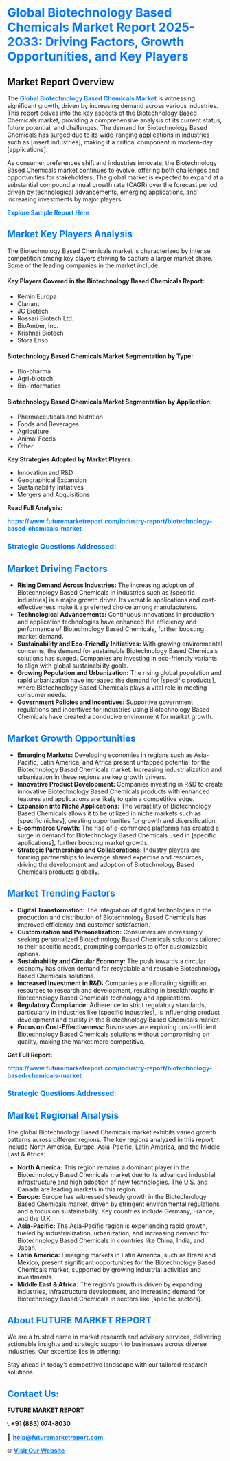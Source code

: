 <h1 style="color: #007BFF;">Global Biotechnology Based Chemicals Market Report 2025-2033: Driving Factors, Growth Opportunities, and Key Players</h1>

<section id="overview">
<h2>Market Report Overview</h2>
<p>The <a href="https://www.futuremarketreport.com/industry-report/biotechnology-based-chemicals-market" style="color: #007BFF; text-decoration: none;"><strong>Global Biotechnology Based Chemicals Market</strong></a> is witnessing significant growth, driven by increasing demand across various industries. This report delves into the key aspects of the Biotechnology Based Chemicals market, providing a comprehensive analysis of its current status, future potential, and challenges. The demand for Biotechnology Based Chemicals has surged due to its wide-ranging applications in industries such as [insert industries], making it a critical component in modern-day [applications].</p>
<p>As consumer preferences shift and industries innovate, the Biotechnology Based Chemicals market continues to evolve, offering both challenges and opportunities for stakeholders. The global market is expected to expand at a substantial compound annual growth rate (CAGR) over the forecast period, driven by technological advancements, emerging applications, and increasing investments by major players.</p>
</section>

<section id="overview">
<p><a href="https://www.futuremarketreport.com/request-sample/reportId=62553" style="color: #007BFF; text-decoration: none;"><strong>Explore Sample Report Here</strong></a></p>
</section>

<section id="key-players">
<h2 style="color: #007BFF;">Market Key Players Analysis</h2>
<p>The Biotechnology Based Chemicals market is characterized by intense competition among key players striving to capture a larger market share. Some of the leading companies in the market include:</p>
<h4>Key Players Covered in the Biotechnology Based Chemicals Report:</h4>
<ul><li>Kemin Europa</li><li>Clariant</li><li>JC Biotech</li><li>Rossari Biotech Ltd.</li><li>BioAmber, Inc.</li><li>Krishnai Biotech</li><li>Stora Enso</li></ul>
<h4>Biotechnology Based Chemicals Market Segmentation by Type:</h4>
<ul><li>Bio-pharma</li><li>Agri-biotech</li><li>Bio-informatics</li></ul>

<h4>Biotechnology Based Chemicals Market Segmentation by Application:</h4>
<ul><li>Pharmaceuticals and Nutrition</li><li>Foods and Beverages</li><li>Agriculture</li><li>Animal Feeds</li><li>Other</li></ul>
<p><strong>Key Strategies Adopted by Market Players:</strong></p>
<ul>
<li>Innovation and R&D</li>
<li>Geographical Expansion</li>
<li>Sustainability Initiatives</li>
<li>Mergers and Acquisitions</li>
</ul>
</section>

<section>
<p><strong>Read Full Analysis: </strong></p><a href="https://www.futuremarketreport.com/industry-report/biotechnology-based-chemicals-market" style="color: #007BFF; text-decoration: none;"><strong>https://www.futuremarketreport.com/industry-report/biotechnology-based-chemicals-market</strong></a>
<h3 style="color: #007BFF;">Strategic Questions Addressed:</h3>
</section>

<section id="driving-factors">
<h2 style="color: #007BFF;">Market Driving Factors</h2>
<ul>
<li><strong>Rising Demand Across Industries:</strong> The increasing adoption of Biotechnology Based Chemicals in industries such as [specific industries] is a major growth driver. Its versatile applications and cost-effectiveness make it a preferred choice among manufacturers.</li>
<li><strong>Technological Advancements:</strong> Continuous innovations in production and application technologies have enhanced the efficiency and performance of Biotechnology Based Chemicals, further boosting market demand.</li>
<li><strong>Sustainability and Eco-Friendly Initiatives:</strong> With growing environmental concerns, the demand for sustainable Biotechnology Based Chemicals solutions has surged. Companies are investing in eco-friendly variants to align with global sustainability goals.</li>
<li><strong>Growing Population and Urbanization:</strong> The rising global population and rapid urbanization have increased the demand for [specific products], where Biotechnology Based Chemicals plays a vital role in meeting consumer needs.</li>
<li><strong>Government Policies and Incentives:</strong> Supportive government regulations and incentives for industries using Biotechnology Based Chemicals have created a conducive environment for market growth.</li>
</ul>
</section>

<section id="growth-opportunities">
<h2 style="color: #007BFF;">Market Growth Opportunities</h2>
<ul>
<li><strong>Emerging Markets:</strong> Developing economies in regions such as Asia-Pacific, Latin America, and Africa present untapped potential for the Biotechnology Based Chemicals market. Increasing industrialization and urbanization in these regions are key growth drivers.</li>
<li><strong>Innovative Product Development:</strong> Companies investing in R&D to create innovative Biotechnology Based Chemicals products with enhanced features and applications are likely to gain a competitive edge.</li>
<li><strong>Expansion into Niche Applications:</strong> The versatility of Biotechnology Based Chemicals allows it to be utilized in niche markets such as [specific niches], creating opportunities for growth and diversification.</li>
<li><strong>E-commerce Growth:</strong> The rise of e-commerce platforms has created a surge in demand for Biotechnology Based Chemicals used in [specific applications], further boosting market growth.</li>
<li><strong>Strategic Partnerships and Collaborations:</strong> Industry players are forming partnerships to leverage shared expertise and resources, driving the development and adoption of Biotechnology Based Chemicals products globally.</li>
</ul>
</section>

<section id="trending-factors">
<h2 style="color: #007BFF;">Market Trending Factors</h2>
<ul>
<li><strong>Digital Transformation:</strong> The integration of digital technologies in the production and distribution of Biotechnology Based Chemicals has improved efficiency and customer satisfaction.</li>
<li><strong>Customization and Personalization:</strong> Consumers are increasingly seeking personalized Biotechnology Based Chemicals solutions tailored to their specific needs, prompting companies to offer customizable options.</li>
<li><strong>Sustainability and Circular Economy:</strong> The push towards a circular economy has driven demand for recyclable and reusable Biotechnology Based Chemicals solutions.</li>
<li><strong>Increased Investment in R&D:</strong> Companies are allocating significant resources to research and development, resulting in breakthroughs in Biotechnology Based Chemicals technology and applications.</li>
<li><strong>Regulatory Compliance:</strong> Adherence to strict regulatory standards, particularly in industries like [specific industries], is influencing product development and quality in the Biotechnology Based Chemicals market.</li>
<li><strong>Focus on Cost-Effectiveness:</strong> Businesses are exploring cost-efficient Biotechnology Based Chemicals solutions without compromising on quality, making the market more competitive.</li>
</ul>
</section>

<section>
<p><strong>Get Full Report: </strong></p><a href="https://www.futuremarketreport.com/industry-report/biotechnology-based-chemicals-market" style="color: #007BFF; text-decoration: none;"><strong>https://www.futuremarketreport.com/industry-report/biotechnology-based-chemicals-market</strong></a>
<h3 style="color: #007BFF;">Strategic Questions Addressed:</h3>
</section>


<section id="regional-analysis">
<h2 style="color: #007BFF;">Market Regional Analysis</h2>
<p>The global Biotechnology Based Chemicals market exhibits varied growth patterns across different regions. The key regions analyzed in this report include North America, Europe, Asia-Pacific, Latin America, and the Middle East & Africa:</p>
<ul>
<li><strong>North America:</strong> This region remains a dominant player in the Biotechnology Based Chemicals market due to its advanced industrial infrastructure and high adoption of new technologies. The U.S. and Canada are leading markets in this region.</li>
<li><strong>Europe:</strong> Europe has witnessed steady growth in the Biotechnology Based Chemicals market, driven by stringent environmental regulations and a focus on sustainability. Key countries include Germany, France, and the U.K.</li>
<li><strong>Asia-Pacific:</strong> The Asia-Pacific region is experiencing rapid growth, fueled by industrialization, urbanization, and increasing demand for Biotechnology Based Chemicals in countries like China, India, and Japan.</li>
<li><strong>Latin America:</strong> Emerging markets in Latin America, such as Brazil and Mexico, present significant opportunities for the Biotechnology Based Chemicals market, supported by growing industrial activities and investments.</li>
<li><strong>Middle East & Africa:</strong> The region’s growth is driven by expanding industries, infrastructure development, and increasing demand for Biotechnology Based Chemicals in sectors like [specific sectors].</li>
</ul>
</section>

<footer>
<h2 style="color: #007BFF;">About FUTURE MARKET REPORT</h2>
<p>We are a trusted name in market research and advisory services, delivering actionable insights and strategic support to businesses across diverse industries. Our expertise lies in offering:</p>

<p>Stay ahead in today’s competitive landscape with our tailored research solutions.</p>

<h2 style="color: #007BFF;">Contact Us:</h2>
<p><strong>FUTURE MARKET REPORT</strong></p>
<p>📞 <strong>+91 (883) 074-8030</strong></p>
<p>📧 <strong><a href="mailto:help@futuremarketreport.com" style="color: #007BFF;">help@futuremarketreport.com</a></strong></p>
<p>🌐 <strong><a href="https://www.futuremarketreport.com/" style="color: #007BFF;">Visit Our Website</a></strong></p>
</footer>
